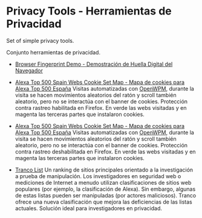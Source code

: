 # Privacy Tools - Herramientas de Privacidad

Set of simple privacy tools.

Conjunto herramientas de privacidad.


* [Browser Fingerprint Demo - Demostración de Huella Digital del Navegador](https://mercaderd.github.io/PrivacyTools/BrowserFingerprint/index.html)

* [Alexa Top 500 Spain Webs Cookie Set Map - Mapa de cookies para Alexa Top 500 España](https://floating-beyond-97931.herokuapp.com) Visitas automatizadas con [OpenWPM](https://github.com/mozilla/OpenWPM), durante la visita se hacen movimientos aleatorios del ratón y scroll también aleatorio, pero no se interactúa con el banner de cookies. Protección contra rastreo habilitada en Firefox. En verde las webs visitadas y en magenta las terceras partes que instalaron cookies.

* [Alexa Top 500 Spain Webs Cookie Set Map - Mapa de cookies para Alexa Top 500 España](https://fast-badlands-68938.herokuapp.com) Visitas automatizadas con [OpenWPM](https://github.com/mozilla/OpenWPM), durante la visita se hacen movimientos aleatorios del ratón y scroll también aleatorio, pero no se interactúa con el banner de cookies. Protección contra rastreo deshabilitada en Firefox. En verde las webs visitadas y en magenta las terceras partes que instalaron cookies.

* [Tranco List](https://tranco-list.eu/) Un ranking de sitios principales orientado a la investigación a prueba de manipulación. Los investigadores en seguridad web o mediciones de Internet a menudo utilizan clasificaciones de sitios web populares (por ejemplo, la clasificación de Alexa). Sin embargo, algunas de estas listas pueden ser manipuladas (por actores maliciosos). Tranco ofrece una nueva clasificación que mejora las deficiencias de las listas actuales. Solución ideal para investigadores en privacidad.
